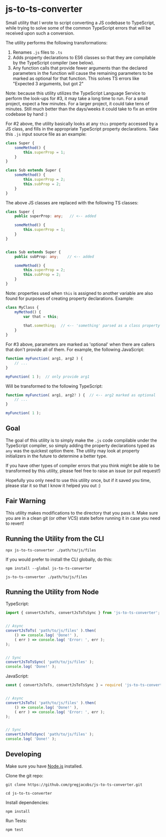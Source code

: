 # js-to-ts-converter

Small utility that I wrote to script converting a JS codebase to TypeScript,
while trying to solve some of the common TypeScript errors that will be received
upon such a conversion.

The utility performs the following transformations:

1. Renames `.js` files to `.ts`
2. Adds property declarations to ES6 classes so that they are compilable by the
   TypeScript compiler (see below).
3. Any function calls that provide fewer arguments than the declared parameters
   in the function will cause the remaining parameters to be marked as optional
   for that function. This solves TS errors like "Expected 3 arguments, but 
   got 2"
   
Note: because this utility utilizes the TypeScript Language Service to perform
the look-ups for #3, it may take a long time to run. For a small project, expect
a few minutes. For a larger project, it could take tens of minutes. Still much 
better than the days/weeks it could take to fix an entire codebase by hand :)
 

For #2 above, the utility basically looks at any `this` property accessed by a 
JS class, and fills in the appropriate TypeScript property declarations. Take 
this `.js` input source file as an example:

```js
class Super {
	someMethod() {
		this.superProp = 1;
	}
}

class Sub extends Super {
	someMethod() {
		this.superProp = 2;
		this.subProp = 2;
	}
}
```


The above JS classes are replaced with the following TS classes:

```ts
class Super {
    public superProp: any;   // <-- added

    someMethod() {
        this.superProp = 1;
    }
}


class Sub extends Super {
    public subProp: any;    // <-- added

    someMethod() {
        this.superProp = 2;
        this.subProp = 2;
    }
}
```

Note: properties used when `this` is assigned to another variable are also 
found for purposes of creating property declarations. Example:

```js
class MyClass {
    myMethod() {
        var that = this;
        
        that.something;  // <-- 'something' parsed as a class property
    }
}
```

For #3 above, parameters are marked as 'optional' when there are callers that
don't provide all of them. For example, the following JavaScript:

```js
function myFunction( arg1, arg2 ) {
	// ...
}

myFunction( 1 );  // only provide arg1
```

Will be transformed to the following TypeScript:

```ts
function myFunction( arg1, arg2? ) {  // <-- arg2 marked as optional
	// ...
}

myFunction( 1 );
```

## Goal

The goal of this utility is to simply make the `.js` code compilable under the
TypeScript compiler, so simply adding the property declarations typed as `any` 
was the quickest option there. The utility may look at property initializers in 
the future to determine a better type.

If you have other types of compiler errors that you think might be able to be 
transformed by this utility, please feel free to raise an issue (or pull
request!)

Hopefully you only need to use this utility once, but if it saved you time, 
please star it so that I know it helped you out :)


## Fair Warning

This utility makes modifications to the directory that you pass it. Make sure
you are in a clean git (or other VCS) state before running it in case you need
to revert!


## Running the Utility from the CLI

```
npx js-to-ts-converter ./path/to/js/files
```

If you would prefer to install the CLI globally, do this:

```
npm install --global js-to-ts-converter

js-to-ts-converter ./path/to/js/files
```


## Running the Utility from Node

TypeScript: 

```ts
import { convertJsToTs, convertJsToTsSync } from 'js-to-ts-converter';


// Async
convertJsToTs( 'path/to/js/files' ).then( 
    () => console.log( 'Done!' ),
    ( err ) => console.log( 'Error: ', err );
); 


// Sync
convertJsToTsSync( 'path/to/js/files' );
console.log( 'Done!' );
```

JavaScript:

```js
const { convertJsToTs, convertJsToTsSync } = require( 'js-to-ts-converter' );


// Async
convertJsToTs( 'path/to/js/files' ).then( 
    () => console.log( 'Done!' ),
    ( err ) => console.log( 'Error: ', err );
); 


// Sync
convertJsToTsSync( 'path/to/js/files' );
console.log( 'Done!' );
```

## Developing

Make sure you have [Node.js](https://nodejs.org) installed. 

Clone the git repo: 

```
git clone https://github.com/gregjacobs/js-to-ts-converter.git

cd js-to-ts-converter
```

Install dependencies:

```
npm install
```

Run Tests:

```
npm test
```
